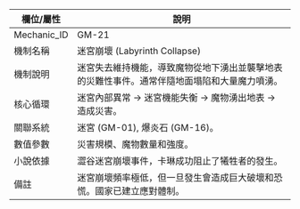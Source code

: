 | 欄位/屬性 | 說明 |
|---|---|
| Mechanic_ID | GM-21 |
| 機制名稱 | 迷宮崩壞 (Labyrinth Collapse) |
| 機制說明 | 迷宮失去維持機能，導致魔物從地下湧出並襲擊地表的災難性事件。通常伴隨地面塌陷和大量魔力噴湧。 |
| 核心循環 | 迷宮內部異常 -> 迷宮機能失衡 -> 魔物湧出地表 -> 造成災害。 |
| 關聯系統 | 迷宮 (GM-01), 爆炎石 (GM-16)。 |
| 數值參數 | 災害規模、魔物數量和強度。 |
| 小說依據 | 澀谷迷宮崩壞事件，卡琳成功阻止了犧牲者的發生。 |
| 備註 | 迷宮崩壞頻率極低，但一旦發生會造成巨大破壞和恐慌。國家已建立應對體制。 |
